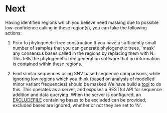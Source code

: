 # Next

Having identified regions which you believe need masking due to possible low-confidence calling in these region(s), you can take the following actions:

1) Prior to phylogenetic tree construction
If you have a sufficiently small number of samples that you can generate phylogenetic trees, 'mask' any consensus bases called in the regions by replacing them with N.
This tells the phylogenetic tree generation software that no information is contained within these regions.

2) Find similar sequences using SNV based sequence comparisons, while ignoring low regions which you think (based on analysis of modelled minor variant frequencies) should be masked
We have build a [tool](https://github.com/davidhwyllie/findNeighbour2) to do this.  This operates as a server, and exposes a RESTful API for sequence addition and data querying.
When the server is configured, an [EXCLUDEFILE](https://github.com/davidhwyllie/findNeighbour2/blob/master/doc/HowToTest.md) containing bases to be excluded can be provided; excluded bases are ignored, whether or not 
they are set to 'N'.


